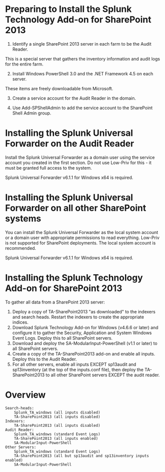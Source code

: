 Preparing to Install the Splunk Technology Add-on for SharePoint 2013
=====================================================================

1.	Identify a single SharePoint 2013 server in each farm to be the Audit Reader.

This is a special server that gathers the inventory information and audit logs for the entire farm.

2.	Install Windows PowerShell 3.0 and the .NET Framework 4.5 on each server.

These items are freely downloadable from Microsoft.

3.	Create a service account for the Audit Reader in the domain.

4.	Use Add-SPShellAdmin to add the service account to the SharePoint Shell Admin group.

Installing the Splunk Universal Forwarder on the Audit Reader
=============================================================

Install the Splunk Universal Forwarder as a domain user using the service account you
created in the first section.  Do not use Low-Priv for this - it must be granted full
access to the system.

Splunk Universal Forwarder v6.1.1 for Windows x64 is required.

Installing the Splunk Universal Forwarder on all other SharePoint systems
=========================================================================

You can install the Splunk Universal Forwarder as the local system account or a domain
user with appropriate permissions to read everything.  Low-Priv is not supported for
SharePoint deployments.  The local system account is recommended.

Splunk Universal Forwarder v6.1.1 for Windows x64 is required.

Installing the Splunk Technology Add-on for SharePoint 2013
===========================================================
To gather all data from a SharePoint 2013 server:

1.	Deploy a copy of TA-SharePoint2013 "as downloaded" to the indexers and search
	heads.  Restart the indexers to create the appropriate indices.
1.	Download Splunk Technology Add-on for Windows (v4.6.6 or later) and configure it to 
	gather the Security, Application and System Windows Event Logs.  Deploy this to all 
	SharePoint servers.
2.	Download and deploy the SA-ModularInput-PowerShell (v1.1 or later) to all SharePoint
	servers.
3.	Create a copy of the TA-SharePoint2013 add-on and enable all inputs.  Deploy this to the
	Audit Reader.
4.	For all other servers, enable all inputs EXCEPT sp13audit and sp13inventory (at the top
	of the inputs.conf file), then deploy the TA-SharePoint2013 to all other SharePoint 
	servers EXCEPT the audit reader.

	
Overview
========
	Search-heads:	
		Splunk_TA_windows (all inputs disabled)
		TA-SharePoint2013 (all inputs disabled)
	Indexers:		
		TA-SharePoint2013 (all inputs disabled)
	Audit Reader:	
		Splunk_TA_windows (standard Event Logs)
		TA-SharePoint2013 (all inputs enabled)
		SA-ModularInput-PowerShell
	Other Servers:	
		Splunk_TA_windows (standard Event Logs)
		TA-SharePoint2013 (all but sp13audit and sp13inventory inputs enabled)
		SA-ModularInput-PowerShell
		
	



